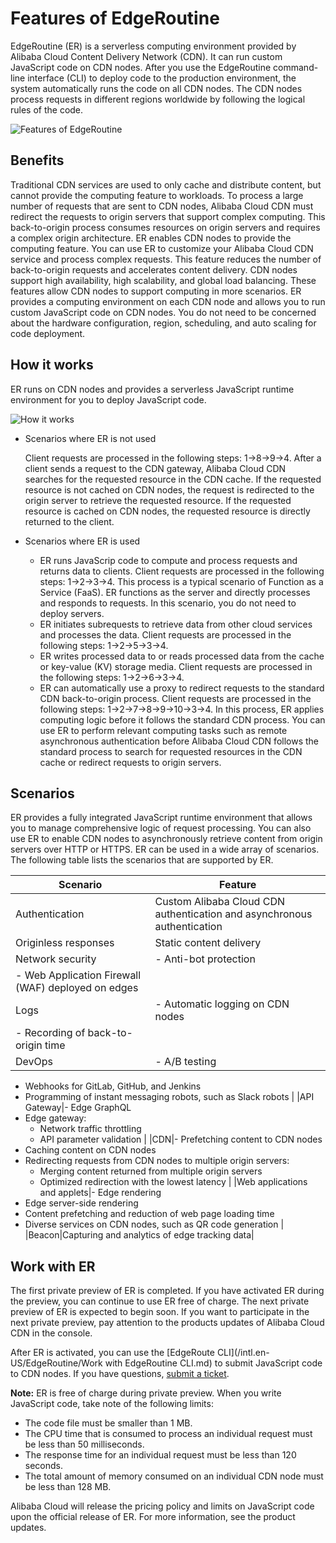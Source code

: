 # Features of EdgeRoutine

EdgeRoutine \(ER\) is a serverless computing environment provided by Alibaba Cloud Content Delivery Network \(CDN\). It can run custom JavaScript code on CDN nodes. After you use the EdgeRoutine command-line interface \(CLI\) to deploy code to the production environment, the system automatically runs the code on all CDN nodes. The CDN nodes process requests in different regions worldwide by following the logical rules of the code.

![Features of EdgeRoutine](https://static-aliyun-doc.oss-accelerate.aliyuncs.com/assets/img/en-US/8427271161/p211835.png)

## Benefits

Traditional CDN services are used to only cache and distribute content, but cannot provide the computing feature to workloads. To process a large number of requests that are sent to CDN nodes, Alibaba Cloud CDN must redirect the requests to origin servers that support complex computing. This back-to-origin process consumes resources on origin servers and requires a complex origin architecture. ER enables CDN nodes to provide the computing feature. You can use ER to customize your Alibaba Cloud CDN service and process complex requests. This feature reduces the number of back-to-origin requests and accelerates content delivery. CDN nodes support high availability, high scalability, and global load balancing. These features allow CDN nodes to support computing in more scenarios. ER provides a computing environment on each CDN node and allows you to run custom JavaScript code on CDN nodes. You do not need to be concerned about the hardware configuration, region, scheduling, and auto scaling for code deployment.

## How it works

ER runs on CDN nodes and provides a serverless JavaScript runtime environment for you to deploy JavaScript code.

![How it works](https://static-aliyun-doc.oss-accelerate.aliyuncs.com/assets/img/en-US/8427271161/p86758.png)

-   Scenarios where ER is not used

    Client requests are processed in the following steps: 1→8→9→4. After a client sends a request to the CDN gateway, Alibaba Cloud CDN searches for the requested resource in the CDN cache. If the requested resource is not cached on CDN nodes, the request is redirected to the origin server to retrieve the requested resource. If the requested resource is cached on CDN nodes, the requested resource is directly returned to the client.

-   Scenarios where ER is used
    -   ER runs JavaScrip code to compute and process requests and returns data to clients. Client requests are processed in the following steps: 1→2→3→4. This process is a typical scenario of Function as a Service \(FaaS\). ER functions as the server and directly processes and responds to requests. In this scenario, you do not need to deploy servers.
    -   ER initiates subrequests to retrieve data from other cloud services and processes the data. Client requests are processed in the following steps: 1→2→5→3→4.
    -   ER writes processed data to or reads processed data from the cache or key-value \(KV\) storage media. Client requests are processed in the following steps: 1→2→6→3→4.
    -   ER can automatically use a proxy to redirect requests to the standard CDN back-to-origin process. Client requests are processed in the following steps: 1→2→7→8→9→10→3→4. In this process, ER applies computing logic before it follows the standard CDN process. You can use ER to perform relevant computing tasks such as remote asynchronous authentication before Alibaba Cloud CDN follows the standard process to search for requested resources in the CDN cache or redirect requests to origin servers.

## Scenarios

ER provides a fully integrated JavaScript runtime environment that allows you to manage comprehensive logic of request processing. You can also use ER to enable CDN nodes to asynchronously retrieve content from origin servers over HTTP or HTTPS. ER can be used in a wide array of scenarios. The following table lists the scenarios that are supported by ER.

|Scenario|Feature|
|--------|-------|
|Authentication|Custom Alibaba Cloud CDN authentication and asynchronous authentication|
|Originless responses|Static content delivery|
|Network security|-   Anti-bot protection
-   Web Application Firewall \(WAF\) deployed on edges |
|Logs|-   Automatic logging on CDN nodes
-   Recording of back-to-origin time |
|DevOps|-   A/B testing
-   Webhooks for GitLab, GitHub, and Jenkins
-   Programming of instant messaging robots, such as Slack robots |
|API Gateway|-   Edge GraphQL
-   Edge gateway:
    -   Network traffic throttling
    -   API parameter validation |
|CDN|-   Prefetching content to CDN nodes
-   Caching content on CDN nodes
-   Redirecting requests from CDN nodes to multiple origin servers:
    -   Merging content returned from multiple origin servers
    -   Optimized redirection with the lowest latency |
|Web applications and applets|-   Edge rendering
-   Edge server-side rendering
-   Content prefetching and reduction of web page loading time
-   Diverse services on CDN nodes, such as QR code generation |
|Beacon|Capturing and analytics of edge tracking data|

## Work with ER

The first private preview of ER is completed. If you have activated ER during the preview, you can continue to use ER free of charge. The next private preview of ER is expected to begin soon. If you want to participate in the next private preview, pay attention to the products updates of Alibaba Cloud CDN in the console.

After ER is activated, you can use the [EdgeRoute CLI](/intl.en-US/EdgeRoutine/Work with EdgeRoutine CLI.md) to submit JavaScript code to CDN nodes. If you have questions, [submit a ticket](https://workorder-intl.console.aliyun.com/?spm=5176.2020520001.aliyun_topbar.18.dbd44bd3e4f845#/ticket/createIndex).

**Note:** ER is free of charge during private preview. When you write JavaScript code, take note of the following limits:

-   The code file must be smaller than 1 MB.
-   The CPU time that is consumed to process an individual request must be less than 50 milliseconds.
-   The response time for an individual request must be less than 120 seconds.
-   The total amount of memory consumed on an individual CDN node must be less than 128 MB.

Alibaba Cloud will release the pricing policy and limits on JavaScript code upon the official release of ER. For more information, see the product updates.

